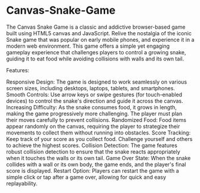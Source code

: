 # Canvas-Snake-Game
The Canvas Snake Game is a classic and addictive browser-based game built using HTML5 canvas and JavaScript. Relive the nostalgia of the iconic Snake game that was popular on early mobile phones, and experience it in a modern web environment.
 This game offers a simple yet engaging gameplay experience that challenges players to control a growing snake, guiding it to eat food while avoiding collisions with walls and its own tail.

Features:

Responsive Design: The game is designed to work seamlessly on various screen sizes, including desktops, laptops, tablets, and smartphones.
Smooth Controls: Use arrow keys or swipe gestures (for touch-enabled devices) to control the snake's direction and guide it across the canvas.
Increasing Difficulty: As the snake consumes food, it grows in length, making the game progressively more challenging. The player must plan their moves carefully to prevent collisions.
Randomized Food: Food items appear randomly on the canvas, requiring the player to strategize their movements to collect them without running into obstacles.
Score Tracking: Keep track of your score as you collect food. Challenge yourself and others to achieve the highest scores.
Collision Detection: The game features robust collision detection to ensure that the snake reacts appropriately when it touches the walls or its own tail.
Game Over State: When the snake collides with a wall or its own body, the game ends, and the player's final score is displayed.
Restart Option: Players can restart the game with a simple click or tap after a game over, allowing for quick and easy replayability.
